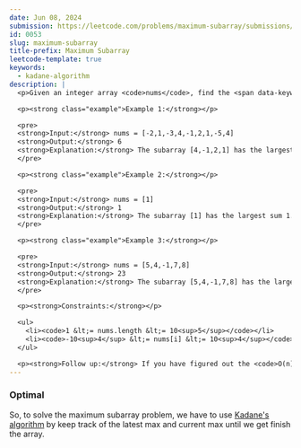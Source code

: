 ```yaml
---
date: Jun 08, 2024
submission: https://leetcode.com/problems/maximum-subarray/submissions/1280962431
id: 0053
slug: maximum-subarray
title-prefix: Maximum Subarray
leetcode-template: true
keywords:
  - kadane-algorithm
description: |
  <p>Given an integer array <code>nums</code>, find the <span data-keyword="subarray-nonempty">subarray</span> with the largest sum, and return <em>its sum</em>.</p>

  <p><strong class="example">Example 1:</strong></p>

  <pre>
  <strong>Input:</strong> nums = [-2,1,-3,4,-1,2,1,-5,4]
  <strong>Output:</strong> 6
  <strong>Explanation:</strong> The subarray [4,-1,2,1] has the largest sum 6.
  </pre>

  <p><strong class="example">Example 2:</strong></p>

  <pre>
  <strong>Input:</strong> nums = [1]
  <strong>Output:</strong> 1
  <strong>Explanation:</strong> The subarray [1] has the largest sum 1.
  </pre>

  <p><strong class="example">Example 3:</strong></p>

  <pre>
  <strong>Input:</strong> nums = [5,4,-1,7,8]
  <strong>Output:</strong> 23
  <strong>Explanation:</strong> The subarray [5,4,-1,7,8] has the largest sum 23.
  </pre>

  <p><strong>Constraints:</strong></p>

  <ul>
    <li><code>1 &lt;= nums.length &lt;= 10<sup>5</sup></code></li>
    <li><code>-10<sup>4</sup> &lt;= nums[i] &lt;= 10<sup>4</sup></code></li>
  </ul>

  <p><strong>Follow up:</strong> If you have figured out the <code>O(n)</code> solution, try coding another solution using the <strong>divide and conquer</strong> approach, which is more subtle.</p>
---
```


### Optimal

So, to solve the maximum subarray problem, we have to use [Kadane's algorithm](https://en.wikipedia.org/wiki/Maximum_subarray_problem#Kadane's_algorithm) by keep track of
the latest max and current max until we get finish the array.

```ts {include="index.ts"}

```
